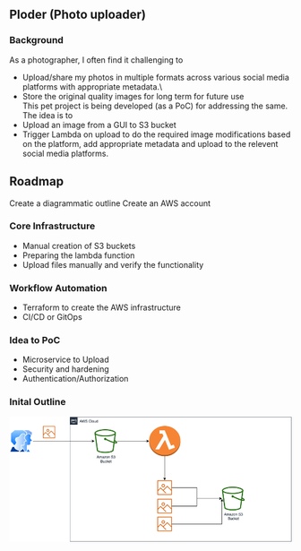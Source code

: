 ## Ploder (Photo uploader)

### Background
As a photographer, I often find it challenging to 
 - Upload/share my photos in multiple formats across various social media platforms with appropriate metadata.\
 - Store the original quality images for long term for future use\
This pet project is being developed (as a PoC) for addressing the same.\
The idea is to
 - Upload an image from a GUI to S3 bucket
 - Trigger Lambda on upload to do the required image modifications based on the platform, add appropriate metadata and upload to the relevent social media platforms.

## Roadmap

Create a diagrammatic outline
Create an AWS account

### Core Infrastructure
 - Manual creation of S3 buckets
 - Preparing the lambda function
 - Upload files manually and verify the functionality

### Workflow Automation
 - Terraform to create the AWS infrastructure
 - CI/CD or GitOps

### Idea to PoC 
  - Microservice to Upload  
- Security and hardening
- Authentication/Authorization


### Inital Outline

![Draft diagram](https://github.com/dhanvsagar/Ploder/blob/main/docs/Ploder.drawio.png)
